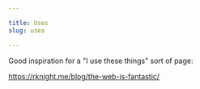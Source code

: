 ```yaml
---

title: Uses
slug: uses

---
```


Good inspiration for a "I use these things" sort of page:

<https://rknight.me/blog/the-web-is-fantastic/>